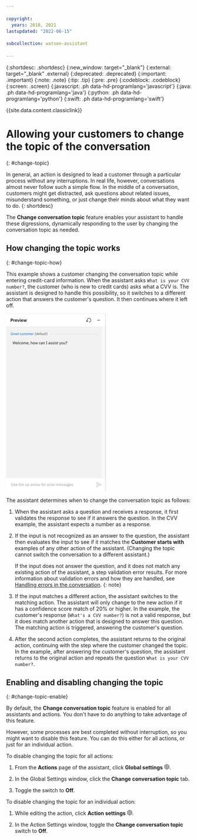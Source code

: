 ```yaml
---

copyright:
  years: 2018, 2021
lastupdated: "2022-06-15"

subcollection: watson-assistant

---
```


{:shortdesc: .shortdesc}
{:new_window: target="_blank"}
{:external: target="_blank" .external}
{:deprecated: .deprecated}
{:important: .important}
{:note: .note}
{:tip: .tip}
{:pre: .pre}
{:codeblock: .codeblock}
{:screen: .screen}
{:javascript: .ph data-hd-programlang='javascript'}
{:java: .ph data-hd-programlang='java'}
{:python: .ph data-hd-programlang='python'}
{:swift: .ph data-hd-programlang='swift'}

{{site.data.content.classiclink}}

# Allowing your customers to change the topic of the conversation
{: #change-topic}

In general, an action is designed to lead a customer through a particular process without any interruptions. In real life, however, conversations almost never follow such a simple flow. In the middle of a conversation, customers might get distracted, ask questions about related issues, misunderstand something, or just change their minds about what they want to do.
{: shortdesc}

The **Change conversation topic** feature enables your assistant to handle these digressions, dynamically responding to the user by changing the conversation topic as needed.

## How changing the topic works
{: #change-topic-how}

This example shows a customer changing the conversation topic while entering credit-card information. When the assistant asks `What is your CVV number?`, the customer (who is new to credit cards) asks what a CVV is. The assistant is designed to handle this possibility, so it switches to a different action that answers the customer's question. It then continues where it left off.

![Example: changing the conversation topic](images/changing-topic-example.gif)

The assistant determines when to change the conversation topic as follows:

1. When the assistant asks a question and receives a response, it first validates the response to see if it answers the question. In the CVV example, the assistant expects a number as a response.

1. If the input is not recognized as an answer to the question, the assistant then evaluates the input to see if it matches the **Customer starts with** examples of any other action of the assistant. (Changing the topic cannot switch the conversation to a different assistant.)

    If the input does not answer the question, and it does not match any existing action of the assistant, a step validation error results. For more information about validation errors and how they are handled, see [Handling errors in the conversation](/docs/watson-assistant?topic=watson-assistant-handle-errors).
    {: note}

1. If the input matches a different action, the assistant switches to the matching action. The assistant will only change to the new action if it has a confidence score match of 20% or higher. In the example, the customer's response (`What's a CVV number?`) is not a valid response, but it does match another action that is designed to answer this question. The matching action is triggered, answering the customer's question.

1. After the second action completes, the assistant returns to the original action, continuing with the step where the customer changed the topic. In the example, after answering the customer's question, the assistant returns to the original action and repeats the question `What is your CVV number?`.

## Enabling and disabling changing the topic
{: #change-topic-enable}


By default, the **Change conversation topic** feature is enabled for all assistants and actions. You don't have to do anything to take advantage of this feature.

However, some processes are best completed without interruption, so you might want to disable this feature. You can do this either for all actions, or just for an individual action.

To disable changing the topic for all actions:

1. From the **Actions** page of the assistant, click **Global settings** ![Gear icon](images/gear-icon-black.png).

1. In the Global Settings window, click the **Change conversation topic** tab.

1. Toggle the switch to **Off**.

To disable changing the topic for an individual action:

1. While editing the action, click **Action settings** ![Gear icon](images/gear-icon-black.png).

1. In the Action Settings window, toggle the **Change conversation topic** switch to **Off**.

